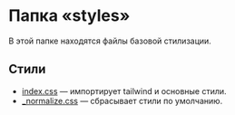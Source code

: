 # Папка «styles»

В этой папке находятся файлы базовой стилизации.

## Стили

- [index.css](./index.css) — импортирует tailwind и основные стили.
- [\_normalize.css](./_normalize.css) — сбрасывает стили по умолчанию.
